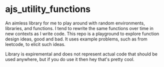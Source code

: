# ajs_utility_functions
An aimless library for me to play around with random environments, libraries, and functions. I tend to rewrite the same functions over time in new contexts as I write code. This repo is a playground to explore function design ideas, good and bad. It uses example problems, such as from leetcode, to elicit such ideas. 

Library is expiremental and does not represent actual code that should be used anywhere, but if you do use it then hey that's pretty cool. 
